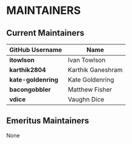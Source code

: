 # MAINTAINERS

## Current Maintainers

| GitHub Username | Name |
| --- | --- |
| **itowlson** | Ivan Towlson |
| **karthik2804** | Karthik Ganeshram |
| **kate-goldenring** | Kate Goldenring |
| **bacongobbler** | Matthew Fisher |
| **vdice** | Vaughn Dice |

## Emeritus Maintainers

None
